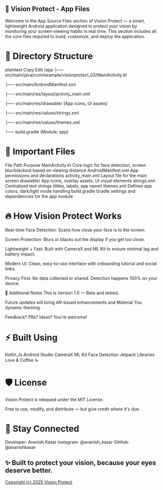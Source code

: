 ## 📱 Vision Protect - App Files
Welcome to the App Source Files section of Vision Protect — a smart, lightweight Android application designed to protect your vision by monitoring your screen-viewing habits in real time.
This section includes all the core files required to build, customize, and deploy the application.

# 📂 Directory Structure
plaintext
Copy
Edit
/app
 ├── src/main/java/com/example/visionprotect_03/MainActivity.kt
 
 ├── src/main/AndroidManifest.xml
 
 ├── src/main/res/layout/activity_main.xml
 
 ├── src/main/res/drawable/ (App icons, UI assets)
 
 ├── src/main/res/values/strings.xml
 
 ├── src/main/res/values/themes.xml
 
 └── build.gradle (Module: app)
 
# 📄 Important Files

File Path	Purpose
MainActivity.kt	Core logic for face detection, screen blur/blackout based on viewing distance
AndroidManifest.xml	App permissions and declarations
activity_main.xml	Layout file for the main screen
drawable/	App icons, overlay assets, UI visual elements
strings.xml	Centralized text strings (titles, labels, app name)
themes.xml	Defines app colors, dark/light mode handling
build.gradle	Gradle settings and dependencies for the app module
# 🔥 How Vision Protect Works
Real-time Face Detection: Scans how close your face is to the screen.

Screen Protection: Blurs or blacks out the display if you get too close.

Lightweight + Fast: Built with CameraX and ML Kit to ensure minimal lag and battery impact.

Modern UI: Clean, easy-to-use interface with onboarding tutorial and social links.

Privacy First: No data collected or shared. Detection happens 100% on your device.

📎 Additional Notes
This is Version 1.0 —  Beta and tested.

Future updates will bring AR-based enhancements and Material You dynamic theming.

Feedback? PRs? Ideas? You're welcome!

# ⚡ Built Using
Kotlin,Js
Android Studio
CameraX
ML Kit Face Detection
Jetpack Libraries
Love & Coffee ☕


# 🛡️ License
Vision Protect is released under the MIT License.

Free to use, modify, and distribute — but give credit where it's due.

# 🚀 Stay Connected
Developer: Avanish Kasar
Instagram: @avanish_kasar
GitHub: @avanishkasar

## ✨ Built to protect your vision, because your eyes deserve better.
[Copyright (c) 2025 Vision Protect](https://github.com/avanishkasar/Vision-Protect/blob/VisionProtect-Files/Copyright%20(c)%202025%20Vision%20Protect.txt)
